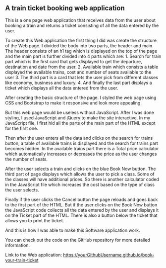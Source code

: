 ## A train ticket booking web application

This is a one page web application that receives data from the user about booking a train and returns a ticket consisting of all the data entered by the user.

To create this Web application the first thing I did was create the structure of the Web page. I divided the body into two parts, the header and main. The header consists of an h1 tag which is displayed on the top of the page and the main part is further divided into 4 parts which are:
    1.	Search for train part which is the first card that gets displayed to get the departure, destination and date from the user.
    2.	Available train which consists a table displayed the available trains, cost and number of seats available to the user
    3.	The third part is a card that lets the user pick from different classes like economy, business and luxury.
    4.	And finally the last part displays a ticket which displays all the data entered from the user.
    
After creating the basic structure of the page. I styled the web page using CSS and Bootstrap to make it responsive and look more appealing.

But this web page would be useless without JavaScript. After I was done styling, I used JavaScript and jQuery to make the site interactive. In my JavaScript file, I first hid all the parts of the main part of the HTML except for the first one.

Then after the user enters all the data and clicks on the search for trains button, a table of available trains is displayed and the search for trains part becomes hidden. In the available trains part there is a Total price calculator which automatically increases or decreases the price as the user changes the number of seats.

After the user selects a train and clicks on the blue Book Now button. The third part of page displays which allows the user to pick a class. Some of the classes will have additional prices. So there is another calculator coded in the JavaScript file which increases the cost based on the type of class the user selects.

Finally if the user clicks the Cancel button the page reloads and goes back to the first part of the HTML. But if the user clicks on the Book Now button the JavaScript code collects all the data entered by the user and displays it on the Ticket part of the HTML. There is also a button below the ticket that allows you to print the ticket.

And this is how I was able to make this Software application work.

You can check out the code on the GitHub repository for more detailed information.

Link to the Web application: https://yourGithubUsername.github.io/book-your-train-ticket

